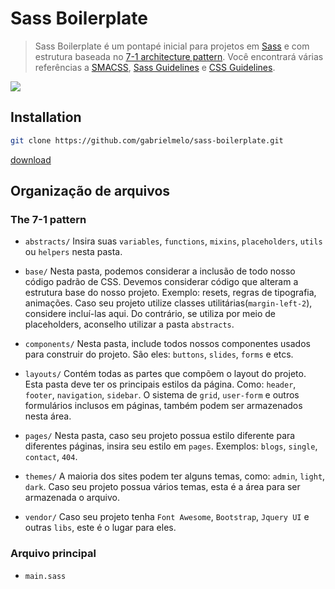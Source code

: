 # Sass Boilerplate

> Sass Boilerplate é um pontapé inicial para projetos em [Sass](https://sass-lang.com) e com estrutura baseada no [7-1 architecture pattern](http://sass-guidelin.es/#architecture). Você encontrará várias referências a [SMACSS](https://smacss.com), [Sass Guidelines](https://sass-guidelin.es) e [CSS Guidelines](http://cssguidelin.es).

![](header.png)

## Installation

```sh
git clone https://github.com/gabrielmelo/sass-boilerplate.git
```

[download](https://github.com/gabrielmelo/sass-boilerplate/archive/master.zip)

## Organização de arquivos

### The 7-1 pattern

- `abstracts/` Insira suas `variables`, `functions`, `mixins`, `placeholders`, `utils` ou `helpers` nesta pasta.  
  
- `base/` Nesta pasta, podemos considerar a inclusão de todo nosso código padrão de CSS. Devemos considerar código que alteram a estrutura base do nosso projeto. Exemplo: resets, regras de tipografia, animações. Caso seu projeto utilize classes utilitárias(`margin-left-2`), considere incluí-las aqui. Do contrário, se utiliza por meio de placeholders, aconselho utilizar a pasta `abstracts`.

- `components/` Nesta pasta, include todos nossos componentes usados para construir do projeto. São eles: `buttons`, `slides`, `forms` e etcs.

- `layouts/` Contém todas as partes que compõem o layout do projeto. Esta pasta deve ter os principais estilos da página. Como: `header`, `footer`, `navigation`, `sidebar`.  O sistema de `grid`, `user-form` e outros formulários inclusos em páginas, também podem ser armazenados nesta área. 

- `pages/` Nesta pasta, caso seu projeto possua estilo diferente para diferentes páginas, insira seu estilo em `pages`. Exemplos: `blogs`, `single`, `contact`, `404`. 

- `themes/` A maioria dos sites podem ter alguns temas, como: `admin`, `light`, `dark`. Caso seu projeto possua vários temas, esta é a área para ser armazenada o arquivo.

- `vendor/` Caso seu projeto tenha `Font Awesome`, `Bootstrap`, `Jquery UI` e outras `libs`, este é o lugar para eles.


### Arquivo principal

- `main.sass`

